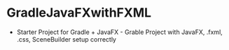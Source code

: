 # GradleJavaFXwithFXML
- Starter Project for Gradle + JavaFX -
Grable Project with JavaFX, .fxml, .css, SceneBuilder setup correctly
